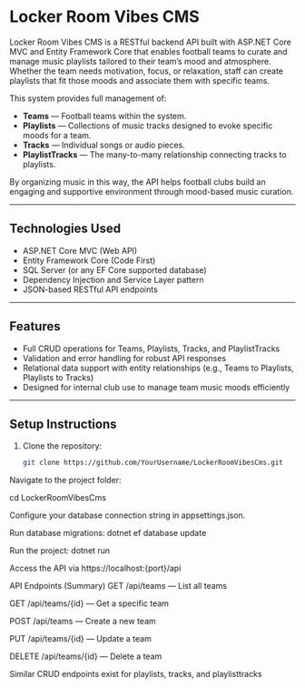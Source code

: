 # Locker Room Vibes CMS

Locker Room Vibes CMS is a RESTful backend API built with ASP.NET Core MVC and Entity Framework Core that enables football teams to curate and manage music playlists tailored to their team’s mood and atmosphere. Whether the team needs motivation, focus, or relaxation, staff can create playlists that fit those moods and associate them with specific teams.

This system provides full management of:

- **Teams** — Football teams within the system.
- **Playlists** — Collections of music tracks designed to evoke specific moods for a team.
- **Tracks** — Individual songs or audio pieces.
- **PlaylistTracks** — The many-to-many relationship connecting tracks to playlists.

By organizing music in this way, the API helps football clubs build an engaging and supportive environment through mood-based music curation.

---

## Technologies Used

- ASP.NET Core MVC (Web API)
- Entity Framework Core (Code First)
- SQL Server (or any EF Core supported database)
- Dependency Injection and Service Layer pattern
- JSON-based RESTful API endpoints

---

## Features

- Full CRUD operations for Teams, Playlists, Tracks, and PlaylistTracks
- Validation and error handling for robust API responses
- Relational data support with entity relationships (e.g., Teams to Playlists, Playlists to Tracks)
- Designed for internal club use to manage team music moods efficiently

---

## Setup Instructions

1. Clone the repository:

   ```bash
   git clone https://github.com/YourUsername/LockerRoomVibesCms.git

Navigate to the project folder:

cd LockerRoomVibesCms

Configure your database connection string in appsettings.json.

Run database migrations:
dotnet ef database update

Run the project:
dotnet run

Access the API via https://localhost:{port}/api

API Endpoints (Summary)
GET /api/teams — List all teams

GET /api/teams/{id} — Get a specific team

POST /api/teams — Create a new team

PUT /api/teams/{id} — Update a team

DELETE /api/teams/{id} — Delete a team

Similar CRUD endpoints exist for playlists, tracks, and playlisttracks



